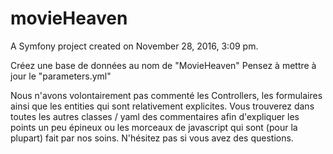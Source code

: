 movieHeaven
===========

A Symfony project created on November 28, 2016, 3:09 pm.

Créez une base de données au nom de "MovieHeaven"
Pensez à mettre à jour le "parameters.yml"

Nous n'avons volontairement pas commenté les Controllers, les formulaires ainsi que les entities
qui sont relativement explicites. Vous trouverez dans toutes les autres classes / yaml des commentaires afin
d'expliquer les points un peu épineux ou les morceaux de javascript qui sont (pour la plupart) fait par nos
soins.
N'hésitez pas si vous avez des questions.